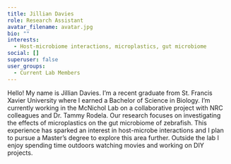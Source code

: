 ```yaml
---
title: Jillian Davies
role: Research Assistant
avatar_filename: avatar.jpg
bio: ""
interests:
  - Host-microbiome interactions, microplastics, gut microbiome
social: []
superuser: false
user_groups:
  - Current Lab Members
---
```

Hello! My name is Jillian Davies. I’m a recent graduate from St. Francis Xavier University where I earned a Bachelor of Science in Biology. I’m currently working in the McNichol Lab on a collaborative project with NRC colleagues and Dr. Tammy Rodela. Our research focuses on investigating the effects of microplastics on the gut microbiome of zebrafish. This experience has sparked an interest in host-microbe interactions and I plan to pursue a Master’s degree to explore this area further. Outside the lab I enjoy spending time outdoors watching movies and working on DIY projects.